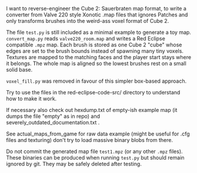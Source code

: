 I want to reverse-engineer the Cube 2: Sauerbraten map format, to write a converter from Valve 220 style Xonotic .map files that ignores Patches and only transforms brushes into the weird-ass voxel format of Cube 2. 

The file `test.py` is still included as a minimal example to generate a toy map.
`convert_map.py` reads `valve220_room.map` and writes a Red&nbsp;Eclipse
compatible `.mpz` map. Each brush is stored as one Cube&nbsp;2
"cube" whose edges are set to the brush bounds instead of spawning
many tiny voxels. Textures are mapped to the matching faces and the
player start stays where it belongs. The whole map is aligned so the
lowest brushes rest on a small solid base.

`voxel_fill.py` was removed in favour of this simpler box-based approach.

Try to use the files in the red-eclipse-code-src/ directory to understand how to make it work.

If necessary also check out hexdump.txt of empty-ish example map (it dumps the file "empty" as in repo) and severely_outdated_documentation.txt .

See actual_maps_from_game for raw data example (might be useful for .cfg files and texturing) don't try to load massive binary blobs from there.

Do not commit the generated map file `test1.mpz` (or any other `.mpz` files).
These binaries can be produced when running `test.py` but should remain
ignored by git. They may be safely deleted after testing.
